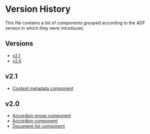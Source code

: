 # Version History

This file contains a list of components grouped according to the
ADF version in which they were introduced.

<!--history start-->

## Versions

-   [v2.1](#v2.1)
-   [v2.0](#v2.0)

## v2.1

-   [Content metadata component](content-metadata.component.md)

## v2.0

-   [Accordion group component](accordion-group.component.md)
-   [Accordion component](accordion.component.md)
-   [Document list component](document-list.component.md)

<!--history end-->
